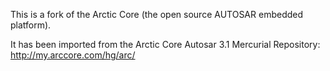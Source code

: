 This is a fork of the Arctic Core (the open source AUTOSAR embedded platform).

It has been imported from the Arctic Core Autosar 3.1 Mercurial Repository:
http://my.arccore.com/hg/arc/